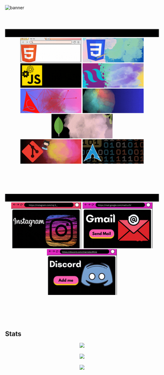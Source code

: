 <img src="./gifs/hey.gif" alt="banner">

<br/><br/>

<div id="skills">
  <img src="./gifs/code.gif" alt="i code">
  <br>
  <div align="center">
    <img src="./gifs/code/html.gif" alt="html">
    <img src="./gifs/code/css.gif" alt="css">
    <img src="./gifs/code/js.gif" alt="js">
    <img src="./gifs/code/tailwind.gif" alt="tailwind">
    <br>
    <img src="./gifs/code/node.gif" alt="node">
    <img src="./gifs/code/express.gif" alt="express">
    <img src="./gifs/code/mongo.gif" alt="mongoDB">
    <br>
    <img src="./gifs/code/git.gif" alt="git">
    <img src="./gifs/code/arch.gif" alt="arch">
  </div>
</div>

<br/><br/><br/><br/>

<div id="contact">
  <img src="./gifs/connect.gif" alt="connect me">
  <div align="center">
    <img src="./gifs/connect/ig.gif" alt="html">
    <img src="./gifs/connect/gmail.gif" alt="css">
    <img src="./gifs/connect/discord.gif" alt="js">
  </div>
</div>  


<br/><br/><br/><br/>




<div id="stats">
    <h2>Stats</h2>
    <div align="center">
      <img src="https://github-readme-stats.vercel.app/api?username=sololinux&show_icons=true&theme=midnight-purple&hide=prs,contribs"><br/><br/>
      <img src="https://github-readme-stats.vercel.app/api/top-langs/?username=sololinux&hide=css,html&theme=midnight-purple"><br/><br/>
      <img src="http://github-readme-streak-stats.herokuapp.com/?user=sololinux&theme=midnight-purple&background=000000"><br/>
    </div>
</div>  
<br><br>







  
